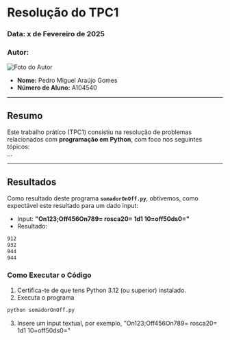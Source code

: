 # Resolução do TPC1

### **Data:** x de Fevereiro de 2025  
### **Autor:**  
![Foto do Autor](https://avatars.githubusercontent.com/u/140913282?v=4)  
- **Nome:** Pedro Miguel Araújo Gomes 
- **Número de Aluno:** A104540

---

## Resumo
Este trabalho prático (TPC1) consistiu na resolução de problemas relacionados com **programação em Python**, com foco nos seguintes tópicos:  
...

---

## Resultados
Como resultado deste programa **`somadorOnOff.py`**, obtivemos, como expectável este resultado para um dado input: 

- Input: **"On123;Off456On789= rosca20= 1d1 10=off50ds0="**
- Resultado:
```bash
912
932
944
944
```

### Como Executar o Código
1. Certifica-te de que tens Python 3.12 (ou superior) instalado.
2. Executa o programa
```bash
python somadorOnOff.py
```
3. Insere um input textual, por exemplo, "On123;Off456On789= rosca20= 1d1 10=off50ds0="
